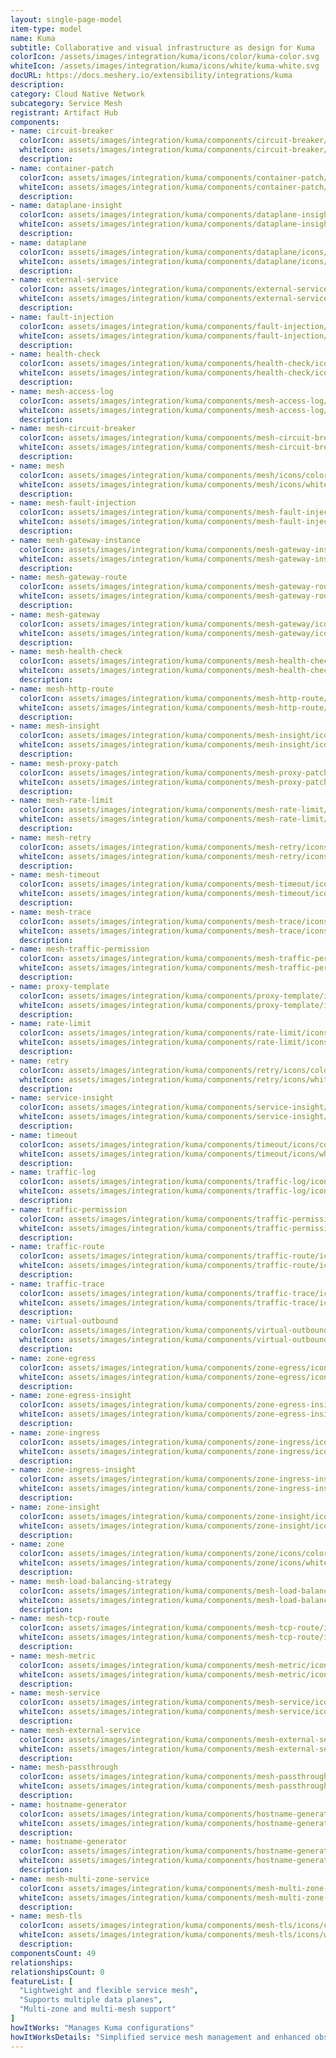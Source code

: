 ```yaml
---
layout: single-page-model
item-type: model
name: Kuma
subtitle: Collaborative and visual infrastructure as design for Kuma
colorIcon: /assets/images/integration/kuma/icons/color/kuma-color.svg
whiteIcon: /assets/images/integration/kuma/icons/white/kuma-white.svg
docURL: https://docs.meshery.io/extensibility/integrations/kuma
description: 
category: Cloud Native Network
subcategory: Service Mesh
registrant: Artifact Hub
components: 
- name: circuit-breaker
  colorIcon: assets/images/integration/kuma/components/circuit-breaker/icons/color/circuit-breaker-color.svg
  whiteIcon: assets/images/integration/kuma/components/circuit-breaker/icons/white/circuit-breaker-white.svg
  description: 
- name: container-patch
  colorIcon: assets/images/integration/kuma/components/container-patch/icons/color/container-patch-color.svg
  whiteIcon: assets/images/integration/kuma/components/container-patch/icons/white/container-patch-white.svg
  description: 
- name: dataplane-insight
  colorIcon: assets/images/integration/kuma/components/dataplane-insight/icons/color/dataplane-insight-color.svg
  whiteIcon: assets/images/integration/kuma/components/dataplane-insight/icons/white/dataplane-insight-white.svg
  description: 
- name: dataplane
  colorIcon: assets/images/integration/kuma/components/dataplane/icons/color/dataplane-color.svg
  whiteIcon: assets/images/integration/kuma/components/dataplane/icons/white/dataplane-white.svg
  description: 
- name: external-service
  colorIcon: assets/images/integration/kuma/components/external-service/icons/color/external-service-color.svg
  whiteIcon: assets/images/integration/kuma/components/external-service/icons/white/external-service-white.svg
  description: 
- name: fault-injection
  colorIcon: assets/images/integration/kuma/components/fault-injection/icons/color/fault-injection-color.svg
  whiteIcon: assets/images/integration/kuma/components/fault-injection/icons/white/fault-injection-white.svg
  description: 
- name: health-check
  colorIcon: assets/images/integration/kuma/components/health-check/icons/color/health-check-color.svg
  whiteIcon: assets/images/integration/kuma/components/health-check/icons/white/health-check-white.svg
  description: 
- name: mesh-access-log
  colorIcon: assets/images/integration/kuma/components/mesh-access-log/icons/color/mesh-access-log-color.svg
  whiteIcon: assets/images/integration/kuma/components/mesh-access-log/icons/white/mesh-access-log-white.svg
  description: 
- name: mesh-circuit-breaker
  colorIcon: assets/images/integration/kuma/components/mesh-circuit-breaker/icons/color/mesh-circuit-breaker-color.svg
  whiteIcon: assets/images/integration/kuma/components/mesh-circuit-breaker/icons/white/mesh-circuit-breaker-white.svg
  description: 
- name: mesh
  colorIcon: assets/images/integration/kuma/components/mesh/icons/color/mesh-color.svg
  whiteIcon: assets/images/integration/kuma/components/mesh/icons/white/mesh-white.svg
  description: 
- name: mesh-fault-injection
  colorIcon: assets/images/integration/kuma/components/mesh-fault-injection/icons/color/mesh-fault-injection-color.svg
  whiteIcon: assets/images/integration/kuma/components/mesh-fault-injection/icons/white/mesh-fault-injection-white.svg
  description: 
- name: mesh-gateway-instance
  colorIcon: assets/images/integration/kuma/components/mesh-gateway-instance/icons/color/mesh-gateway-instance-color.svg
  whiteIcon: assets/images/integration/kuma/components/mesh-gateway-instance/icons/white/mesh-gateway-instance-white.svg
  description: 
- name: mesh-gateway-route
  colorIcon: assets/images/integration/kuma/components/mesh-gateway-route/icons/color/mesh-gateway-route-color.svg
  whiteIcon: assets/images/integration/kuma/components/mesh-gateway-route/icons/white/mesh-gateway-route-white.svg
  description: 
- name: mesh-gateway
  colorIcon: assets/images/integration/kuma/components/mesh-gateway/icons/color/mesh-gateway-color.svg
  whiteIcon: assets/images/integration/kuma/components/mesh-gateway/icons/white/mesh-gateway-white.svg
  description: 
- name: mesh-health-check
  colorIcon: assets/images/integration/kuma/components/mesh-health-check/icons/color/mesh-health-check-color.svg
  whiteIcon: assets/images/integration/kuma/components/mesh-health-check/icons/white/mesh-health-check-white.svg
  description: 
- name: mesh-http-route
  colorIcon: assets/images/integration/kuma/components/mesh-http-route/icons/color/mesh-http-route-color.svg
  whiteIcon: assets/images/integration/kuma/components/mesh-http-route/icons/white/mesh-http-route-white.svg
  description: 
- name: mesh-insight
  colorIcon: assets/images/integration/kuma/components/mesh-insight/icons/color/mesh-insight-color.svg
  whiteIcon: assets/images/integration/kuma/components/mesh-insight/icons/white/mesh-insight-white.svg
  description: 
- name: mesh-proxy-patch
  colorIcon: assets/images/integration/kuma/components/mesh-proxy-patch/icons/color/mesh-proxy-patch-color.svg
  whiteIcon: assets/images/integration/kuma/components/mesh-proxy-patch/icons/white/mesh-proxy-patch-white.svg
  description: 
- name: mesh-rate-limit
  colorIcon: assets/images/integration/kuma/components/mesh-rate-limit/icons/color/mesh-rate-limit-color.svg
  whiteIcon: assets/images/integration/kuma/components/mesh-rate-limit/icons/white/mesh-rate-limit-white.svg
  description: 
- name: mesh-retry
  colorIcon: assets/images/integration/kuma/components/mesh-retry/icons/color/mesh-retry-color.svg
  whiteIcon: assets/images/integration/kuma/components/mesh-retry/icons/white/mesh-retry-white.svg
  description: 
- name: mesh-timeout
  colorIcon: assets/images/integration/kuma/components/mesh-timeout/icons/color/mesh-timeout-color.svg
  whiteIcon: assets/images/integration/kuma/components/mesh-timeout/icons/white/mesh-timeout-white.svg
  description: 
- name: mesh-trace
  colorIcon: assets/images/integration/kuma/components/mesh-trace/icons/color/mesh-trace-color.svg
  whiteIcon: assets/images/integration/kuma/components/mesh-trace/icons/white/mesh-trace-white.svg
  description: 
- name: mesh-traffic-permission
  colorIcon: assets/images/integration/kuma/components/mesh-traffic-permission/icons/color/mesh-traffic-permission-color.svg
  whiteIcon: assets/images/integration/kuma/components/mesh-traffic-permission/icons/white/mesh-traffic-permission-white.svg
  description: 
- name: proxy-template
  colorIcon: assets/images/integration/kuma/components/proxy-template/icons/color/proxy-template-color.svg
  whiteIcon: assets/images/integration/kuma/components/proxy-template/icons/white/proxy-template-white.svg
  description: 
- name: rate-limit
  colorIcon: assets/images/integration/kuma/components/rate-limit/icons/color/rate-limit-color.svg
  whiteIcon: assets/images/integration/kuma/components/rate-limit/icons/white/rate-limit-white.svg
  description: 
- name: retry
  colorIcon: assets/images/integration/kuma/components/retry/icons/color/retry-color.svg
  whiteIcon: assets/images/integration/kuma/components/retry/icons/white/retry-white.svg
  description: 
- name: service-insight
  colorIcon: assets/images/integration/kuma/components/service-insight/icons/color/service-insight-color.svg
  whiteIcon: assets/images/integration/kuma/components/service-insight/icons/white/service-insight-white.svg
  description: 
- name: timeout
  colorIcon: assets/images/integration/kuma/components/timeout/icons/color/timeout-color.svg
  whiteIcon: assets/images/integration/kuma/components/timeout/icons/white/timeout-white.svg
  description: 
- name: traffic-log
  colorIcon: assets/images/integration/kuma/components/traffic-log/icons/color/traffic-log-color.svg
  whiteIcon: assets/images/integration/kuma/components/traffic-log/icons/white/traffic-log-white.svg
  description: 
- name: traffic-permission
  colorIcon: assets/images/integration/kuma/components/traffic-permission/icons/color/traffic-permission-color.svg
  whiteIcon: assets/images/integration/kuma/components/traffic-permission/icons/white/traffic-permission-white.svg
  description: 
- name: traffic-route
  colorIcon: assets/images/integration/kuma/components/traffic-route/icons/color/traffic-route-color.svg
  whiteIcon: assets/images/integration/kuma/components/traffic-route/icons/white/traffic-route-white.svg
  description: 
- name: traffic-trace
  colorIcon: assets/images/integration/kuma/components/traffic-trace/icons/color/traffic-trace-color.svg
  whiteIcon: assets/images/integration/kuma/components/traffic-trace/icons/white/traffic-trace-white.svg
  description: 
- name: virtual-outbound
  colorIcon: assets/images/integration/kuma/components/virtual-outbound/icons/color/virtual-outbound-color.svg
  whiteIcon: assets/images/integration/kuma/components/virtual-outbound/icons/white/virtual-outbound-white.svg
  description: 
- name: zone-egress
  colorIcon: assets/images/integration/kuma/components/zone-egress/icons/color/zone-egress-color.svg
  whiteIcon: assets/images/integration/kuma/components/zone-egress/icons/white/zone-egress-white.svg
  description: 
- name: zone-egress-insight
  colorIcon: assets/images/integration/kuma/components/zone-egress-insight/icons/color/zone-egress-insight-color.svg
  whiteIcon: assets/images/integration/kuma/components/zone-egress-insight/icons/white/zone-egress-insight-white.svg
  description: 
- name: zone-ingress
  colorIcon: assets/images/integration/kuma/components/zone-ingress/icons/color/zone-ingress-color.svg
  whiteIcon: assets/images/integration/kuma/components/zone-ingress/icons/white/zone-ingress-white.svg
  description: 
- name: zone-ingress-insight
  colorIcon: assets/images/integration/kuma/components/zone-ingress-insight/icons/color/zone-ingress-insight-color.svg
  whiteIcon: assets/images/integration/kuma/components/zone-ingress-insight/icons/white/zone-ingress-insight-white.svg
  description: 
- name: zone-insight
  colorIcon: assets/images/integration/kuma/components/zone-insight/icons/color/zone-insight-color.svg
  whiteIcon: assets/images/integration/kuma/components/zone-insight/icons/white/zone-insight-white.svg
  description: 
- name: zone
  colorIcon: assets/images/integration/kuma/components/zone/icons/color/zone-color.svg
  whiteIcon: assets/images/integration/kuma/components/zone/icons/white/zone-white.svg
  description: 
- name: mesh-load-balancing-strategy
  colorIcon: assets/images/integration/kuma/components/mesh-load-balancing-strategy/icons/color/mesh-load-balancing-strategy-color.svg
  whiteIcon: assets/images/integration/kuma/components/mesh-load-balancing-strategy/icons/white/mesh-load-balancing-strategy-white.svg
  description: 
- name: mesh-tcp-route
  colorIcon: assets/images/integration/kuma/components/mesh-tcp-route/icons/color/mesh-tcp-route-color.svg
  whiteIcon: assets/images/integration/kuma/components/mesh-tcp-route/icons/white/mesh-tcp-route-white.svg
  description: 
- name: mesh-metric
  colorIcon: assets/images/integration/kuma/components/mesh-metric/icons/color/mesh-metric-color.svg
  whiteIcon: assets/images/integration/kuma/components/mesh-metric/icons/white/mesh-metric-white.svg
  description: 
- name: mesh-service
  colorIcon: assets/images/integration/kuma/components/mesh-service/icons/color/mesh-service-color.svg
  whiteIcon: assets/images/integration/kuma/components/mesh-service/icons/white/mesh-service-white.svg
  description: 
- name: mesh-external-service
  colorIcon: assets/images/integration/kuma/components/mesh-external-service/icons/color/mesh-external-service-color.svg
  whiteIcon: assets/images/integration/kuma/components/mesh-external-service/icons/white/mesh-external-service-white.svg
  description: 
- name: mesh-passthrough
  colorIcon: assets/images/integration/kuma/components/mesh-passthrough/icons/color/mesh-passthrough-color.svg
  whiteIcon: assets/images/integration/kuma/components/mesh-passthrough/icons/white/mesh-passthrough-white.svg
  description: 
- name: hostname-generator
  colorIcon: assets/images/integration/kuma/components/hostname-generator/icons/color/hostname-generator-color.svg
  whiteIcon: assets/images/integration/kuma/components/hostname-generator/icons/white/hostname-generator-white.svg
  description: 
- name: hostname-generator
  colorIcon: assets/images/integration/kuma/components/hostname-generator/icons/color/hostname-generator-color.svg
  whiteIcon: assets/images/integration/kuma/components/hostname-generator/icons/white/hostname-generator-white.svg
  description: 
- name: mesh-multi-zone-service
  colorIcon: assets/images/integration/kuma/components/mesh-multi-zone-service/icons/color/mesh-multi-zone-service-color.svg
  whiteIcon: assets/images/integration/kuma/components/mesh-multi-zone-service/icons/white/mesh-multi-zone-service-white.svg
  description: 
- name: mesh-tls
  colorIcon: assets/images/integration/kuma/components/mesh-tls/icons/color/mesh-tls-color.svg
  whiteIcon: assets/images/integration/kuma/components/mesh-tls/icons/white/mesh-tls-white.svg
  description: 
componentsCount: 49
relationships: 
relationshipsCount: 0
featureList: [
  "Lightweight and flexible service mesh",
  "Supports multiple data planes",
  "Multi-zone and multi-mesh support"
]
howItWorks: "Manages Kuma configurations"
howItWorksDetails: "Simplified service mesh management and enhanced observability in Kubernetes"
---
```

